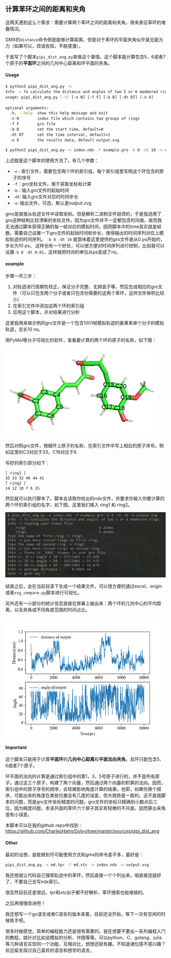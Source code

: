 ## 计算苯环之间的距离和夹角

这两天遇到这么个需求：需要计算两个苯环之间的距离和夹角，用来表征苯环的堆叠情况。

GMX的`distance`命令倒是能够计算距离，但是对于苯环的平面夹角似乎就无能为力（如果可以，烦请告知，不胜感激）。

于是写了个脚本`pipi_dist_ang.py`来做这个事情。这个脚本能计算包含5、6或者7个原子的**平面环**之间的几何中心距离和环平面的夹角。



#### Usage

```bash
$ python3 pipi_dist_ang.py -h
Info -> To calculate the distance and angles of two 5 or 6 membered rings
usage: pipi_dist_ang.py [-h] [-n N] [-f F] [-b B] [-dt DT] [-o O]

optional arguments:
  -h, --help  show this help message and exit
  -n N        index file which contains two groups of rings
  -f F        gro file
  -b B        set the start time, default=0
  -dt DT      set the time interval, default=1
  -o O        the results data, default output.xvg
```

```bash
$ python3 pipi_dist_ang.py -n index.ndx -f example.gro -b 0 -dt 10 -o output.xvg
```

上述就是这个脚本的使用方法了。有几个参数：

- `-n` : 索引文件，需要包含两个环的索引组，每个索引组里写明这个环包含的原子的序号
- `-f`：gro坐标文件，用于获取坐标和计算
- `-b`：输入gro文件的起始时间
- `-dt`: 输入gro文件对应的时间步长
- `-o`: 输出文件，可选，默认是output.xvg

gmx是直接从轨迹文件中读取坐标。但是解析二进制文件挺烦的，于是我选用了gro这种结构比较清晰的坐标文件。因为gro文件并不一定都包含时间值，故而我无法通过脚本获得正确的每一帧对应的模拟时间，因而脚本中的time其实就是帧数，需要自己设置一下gro文件的起始时间和步长，使得输出的时间序列对应上模拟轨迹的时间序列。 `-b 0 -dt 10` 就意味着这里提供的gro文件是从0 ps开始的，步长为10 ps。 这样也有一个好处，可以很方便对时间序列进行控制，比如我可以设置`-b 0 -dt 0.01`，这样就把时间的单位从ps变成了ns。



#### example

步骤一共三步：

1. 对轨迹进行周期性校正，保证分子完整、无跨盒子等，然后生成相应的gro文件（可以只包含两个分子或者只包含你需要的这两个苯环，这样文件体积比较小）
2. 在索引文件中添加这两个环的索引组
3. 应用这个脚本，并对结果进行分析



这里我用来做示例的gro文件是一个包含1001帧模拟轨迹的姜黄素单个分子的模拟轨迹，总长10 ns。

用PyMol等分子可视化的软件，查看要计算的两个环的原子的名称，如下图：

![atom](pic.png)

然后对照gro文件，根据环上原子的名称，在索引文件中写上相应的原子序号。例如这里的C3对应于33，C19对应于6. 

写好的索引部分如下：

```ndx
[ ring1 ]
35 33 32 46 44 41
[ ring2 ]
14 12 10 7 6 15 
```

然后就可以执行脚本了。脚本会读取你给出的ndx文件，并要求你输入你要计算的两个环的索引组的名字，如下图。这里我们输入 ring1 和 ring2。

![pic2](pic2.png)

结束之后，会在当前目录下生成一个结果文件，可以很方便的通过excel、origin或者`xvg_compare.py`脚本进行可视化。

另外还有一小部分的统计信息直接在屏幕上输出来：两个环的几何中心的平均距离，以及夹角成不同角度范围的时间占比。 

![pic3](pic3.png)



#### Important

这个脚本只能用于计算**平面环**的**几何中心距离**和**平面法向夹角**。且环只能包含5、6或者7个原子。

环平面的法向的计算是通过索引组中的第1，3，5号原子进行的，并不是所有原子。通过这三个原子，构建了两个向量，然后通过两个向量的积算的法向。因而，索引组中的原子序号的顺序，会轻微影响角度计算的结果。也即，如果你换个顺序，可能出来的角度在某些位置会有几度的误差，但大趋势是一致的。这不是我脚本的问题，而是gro文件坐标精度的问题。gro文件的坐标只精确到小数点后三位，因为精度问题，本该共面的苯环六个原子其实有轻微的不共面，因而算出来角度有小误差。

本脚本可以在我的github repo中找到：https://github.com/CharlesHahn/DuIvy/tree/master/sources/pipi_dist_ang



#### Other

最初的设想，是能做到尽可能使用方式和gmx的命令差不多，最好是：

```bash
pipi_dist_ang.py -s md.tpr -f md.xtc -n index.ndx -o output.xvg
```

我还想就让代码自己搜索轨迹中的苯环，然后直接一个个列出来，咱直接选就好了，不要自己去写ndx索引。

很显然目前还差很远，tpr和xtc似乎都不好解析，苯环搜索也挺难搞的。

之后再慢慢改进吧！

我还想写一个go语言或者C语言的版本来着，目前还没开始，等下一次有空闲的时候练手吧。

很多时候感觉，简单的编程能力还是很有需要的。我在想要不要出一系列编程入门的教程，就针对比如说模拟的分析、作图等等。可以python、C、golang、julia等几种语言实现同一个功能，互相对比，想想还挺有趣。不知道诸位感不感兴趣？欢迎留言探讨自己喜欢的语言和想学的语言。